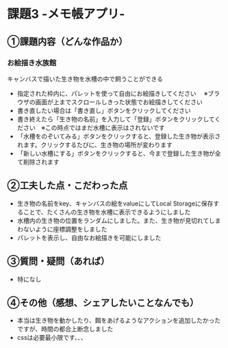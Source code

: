# 課題3 -メモ帳アプリ-

## ①課題内容（どんな作品か）
### お絵描き水族館
 キャンバスで描いた生き物を水槽の中で飼うことができる
- 指定された枠内に、パレットを使って自由にお絵描きしてください 
　※ブラウザの画面が上までスクロールしきった状態でお絵描きしてください
- 書き直したい場合は「書き直し」ボタンをクリックしてください
- 書き終えたら「生き物の名前」を入力して「登録」ボタンをクリックしてください　※この時点ではまだ水槽に表示はされないです
- 「水槽をのぞいてみる」ボタンをクリックすると、登録した生き物が表示されます。クリックするたびに、生き物の場所が変わります
- 「新しい水槽にする」ボタンをクリックすると、今まで登録した生き物が全て削除されます

## ②工夫した点・こだわった点
-  生き物の名前をkey、キャンバスの絵をvalueにしてLocal Storageに保存することで、たくさんの生き物を水槽に表示できるようにしました
-  水槽内の生き物の位置をランダムにしました。また、生き物が見切れてしまわないように座標調整をしました
-  パレットを表示し、自由なお絵描きを可能にしました

## ③質問・疑問（あれば）
- 特になし

## ④その他（感想、シェアしたいことなんでも）
- 本当は生き物を動かしたり、餌をあげるようなアクションを追加したかったですが、時間の都合上断念しました
- cssは必要最小限です、、、
